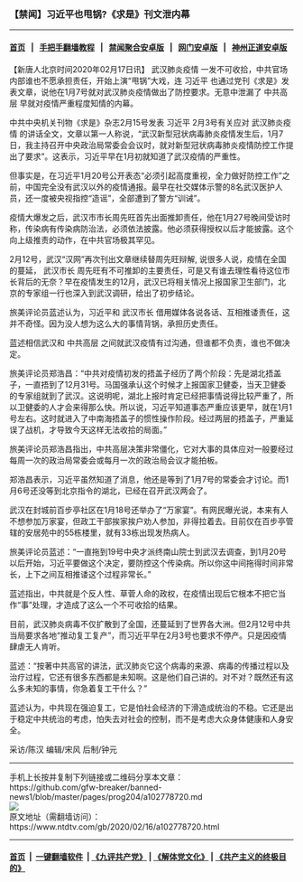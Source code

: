 ### 【禁闻】习近平也甩锅?《求是》刊文泄内幕
------------------------

#### [首页](https://github.com/gfw-breaker/banned-news1/blob/master/README.md) &nbsp;&nbsp;|&nbsp;&nbsp; [手把手翻墙教程](https://github.com/gfw-breaker/guides/wiki) &nbsp;&nbsp;|&nbsp;&nbsp; [禁闻聚合安卓版](https://github.com/gfw-breaker/bn-android) &nbsp;&nbsp;|&nbsp;&nbsp; [网门安卓版](https://github.com/oGate2/oGate) &nbsp;&nbsp;|&nbsp;&nbsp; [神州正道安卓版](https://github.com/SzzdOgate/update) 



<div><div class="post_content" itemprop="articleBody">
 <p>
  【新唐人北京时间2020年02月17日讯】
  <ok href="https://www.ntdtv.com/gb/442749.htm">
   武汉肺炎疫情
  </ok>
  一发不可收拾，中共官场内部谁也不愿承担责任，开始上演“甩锅”大戏，连
  <ok href="https://www.ntdtv.com/gb/习近平.htm">
   习近平
  </ok>
  也通过党刊《求是》发表文章，说他在1月7号就对武汉肺炎疫情做出了防控要求。无意中泄漏了
  <ok href="https://www.ntdtv.com/gb/中共高层.htm">
   中共高层
  </ok>
  早就对疫情严重程度知情的内幕。
 </p>
 <p>
  中共中央机关刊物《求是》杂志2月15号发表
  <ok href="https://www.ntdtv.com/gb/习近平.htm">
   习近平
  </ok>
  2月3号有关应对
  <ok href="https://www.ntdtv.com/gb/442749.htm">
   武汉肺炎疫情
  </ok>
  的讲话全文，文章以第一人称说，“武汉新型冠状病毒肺炎疫情发生后，1月7日，我主持召开中央政治局常委会会议时，就对新型冠状病毒肺炎疫情防控工作提出了要求”。这表示，习近平早在1月初就知道了武汉疫情的严重性。
 </p>
 <p>
  但事实是，在习近平1月20号公开表态“必须引起高度重视，全力做好防控工作”之前，中国完全没有武汉以外的疫情通报。最早在社交媒体示警的8名武汉医护人员，还一度被央视指控“造谣”，全部遭到了警方“训诫”。
 </p>
 <p>
  疫情大爆发之后，武汉市市长周先旺首先出面推卸责任，他在1月27号晚间受访时称，传染病有传染病防治法，必须依法披露。他必须获得授权以后才能披露。这个向上级推责的动作，在中共官场极其罕见。
 </p>
 <p>
  2月12号，武汉“汉网”再次刊出文章继续替周先旺辩解, 说很多人说，疫情在全国的蔓延，
  <ok href="https://www.ntdtv.com/gb/武汉市长.htm">
   武汉市长
  </ok>
  周先旺有不可推卸的主要责任，可是又有谁去理性看待这位市长背后的无奈？早在疫情发生的12月，武汉已将相关情况上报国家卫生部门，北京的专家组一行也深入到武汉调研，给出了初步结论。
 </p>
 <p>
  旅美评论员蓝述认为，习近平和
  <ok href="https://www.ntdtv.com/gb/武汉市长.htm">
   武汉市长
  </ok>
  借用媒体各说各话、互相推诿责任，这并不奇怪。因为没人想为这么大的事情背锅，承担历史责任。
 </p>
 <p>
  蓝述相信武汉和
  <ok href="https://www.ntdtv.com/gb/中共高层.htm">
   中共高层
  </ok>
  之间就武汉疫情有过沟通，但谁都不负责，谁也不做决定。
 </p>
 <p>
  旅美评论员郑浩昌：“中共对疫情初发的捂盖子经历了两个阶段：先是湖北捂盖子，一直捂到了12月31号。马国强承认这个时候才上报国家卫健委，当天卫健委的专家组就到了武汉。这说明呢，湖北上报时肯定已经把事情说得比较严重了，所以卫健委的人才会来得那么快。所以说，习近平知道事态严重应该更早，就在1月1号左右。这时就进入了中南海捂盖子的惯性操作阶段。经过两层的捂盖子，严重延误了战机，才导致今天这样无法收拾的局面。”
 </p>
 <p>
  旅美评论员郑浩昌指出，中共高层决策非常僵化，它对大事的具体应对一般要经过每周一次的政治局常委会或每月一次的政治局会议才能拍板。
 </p>
 <p>
  郑浩昌表示，习近平虽然知道了消息，他还是等到了1月7号的常委会才讨论。而1月6号还没等到北京指令的湖北，已经在召开武汉两会了。
 </p>
 <p>
  武汉在封城前百步亭社区在1月18号还举办了“万家宴”。有网民曝光说，本来有人不想参加万家宴，但政工干部挨家挨户劝人参加，非得拉着去。目前仅在百步亭管辖的安居苑中的55栋楼里，就有33栋出现发热病人。
 </p>
 <p>
  旅美评论员蓝述：“一直拖到19号中央才派终南山院士到武汉去调查，到1月20号以后开始，习近平要做这个决定，要防控这个传染病。所以你这中间拖得时间非常长，上下之间互相推诿这个过程非常长。”
 </p>
 <p>
  蓝述指出，中共就是个反人性、草菅人命的政权，在疫情出现后它根本不把它当作“事”处理，才造成了这么一个不可收拾的结果。
 </p>
 <p>
  目前，武汉肺炎病毒不仅扩散到了全国，还蔓延到了世界各大洲。但2月12号中共当局要求各地“推动复工复产”，而习近平早在2月3号也要求不停产。只是因疫情肆虐无人肯听。
 </p>
 <p>
  蓝述：“按著中共高官的讲法，武汉肺炎它这个病毒的来源、病毒的传播过程以及治疗过程，它还有很多东西都是未知啊。这是他们自己讲的。对不对？既然还有这么多未知的事情，你急着复工干什么？”
 </p>
 <p>
  蓝述认为，中共现在强迫复工，它是怕社会经济的下滑造成统治的不稳。它还是出于稳定中共统治的考虑，怕失去对社会的控制，而不是考虑大众身体健康和人身安全。
 </p>
 <p>
  采访/陈汉 编辑/宋风 后制/钟元
 </p>
 <div class="single_ad">
 </div>
</div>
</div>
<hr/>
手机上长按并复制下列链接或二维码分享本文章：<br/>
https://github.com/gfw-breaker/banned-news1/blob/master/pages/prog204/a102778720.md <br/>
<a href='https://github.com/gfw-breaker/banned-news1/blob/master/pages/prog204/a102778720.md'><img src='https://github.com/gfw-breaker/banned-news1/blob/master/pages/prog204/a102778720.md.png'/></a> <br/>
原文地址（需翻墙访问）：https://www.ntdtv.com/gb/2020/02/16/a102778720.html


------------------------
#### [首页](https://github.com/gfw-breaker/banned-news1/blob/master/README.md) &nbsp;|&nbsp; [一键翻墙软件](https://github.com/gfw-breaker/nogfw/blob/master/README.md) &nbsp;| [《九评共产党》](https://github.com/gfw-breaker/9ping.md/blob/master/README.md#九评之一评共产党是什么) | [《解体党文化》](https://github.com/gfw-breaker/jtdwh.md/blob/master/README.md) | [《共产主义的终极目的》](https://github.com/gfw-breaker/gczydzjmd.md/blob/master/README.md)


<img src='http://gfw-breaker.win/banned-news/pages/prog204/a102778720.md' width='0px' height='0px'/>